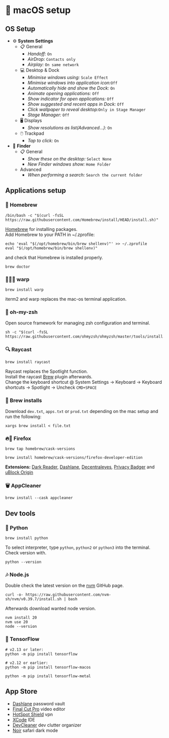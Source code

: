 # 🍏 macOS setup
## OS Setup
- ⚙️ **System Settings**
  - 📋 General  
    - _Handoff:_ `On`
    - _AirDrop:_ `Contacts only`
    - _Airplay:_ `On same network`
  - 💻 Desktop & Dock
    - _Minimise windows using:_ `Scale Effect`
    - _Minimise windows into application icon:_`Off`
    - _Automatically hide and show the Dock:_ `On`
    - _Animate opening applications:_ `Off`
    - _Show indicator for open applications:_ `Off`
    - _Show suggested and recent apps in Dock:_ `Off`
    - _Click wallpaper to reveal desktop:_`Only in Stage Manager`
    - _Stage Manager:_ `Off`
  - 🖥️ Displays  
    - _Show resolutions as list(Advanced...):_ `On`
  - 🖱️ Trackpad
    - _Tap to click:_ `On`
- 🔦 **Finder**
  - 📋 General
    - _Show these on the desktop:_ `Select None`
    - _New Finder windows show:_ `Home Folder`
  - Advanced
    - _When performing a search:_ `Search the current folder`


## Applications setup

### 🍺 Homebrew
```
/bin/bash -c "$(curl -fsSL https://raw.githubusercontent.com/Homebrew/install/HEAD/install.sh)"
```
[Homebrew](https://brew.sh) for installing packages.  
Add Homebrew to your PATH in ~/.zprofile:
```
echo 'eval "$(/opt/homebrew/bin/brew shellenv)"' >> ~/.zprofile
eval "$(/opt/homebrew/bin/brew shellenv)"
```
and check that Homebrew is installed properly.
```
brew doctor
```

### 👨🏼‍💻 warp
```
brew install warp
```
iterm2 and warp replaces the mac-os terminal application.

### 💾 oh-my-zsh
Open source framework for managing zsh configuration and terminal.
```
sh -c "$(curl -fsSL https://raw.githubusercontent.com/ohmyzsh/ohmyzsh/master/tools/install.sh)"
```

### 🔍 Raycast
```
brew install raycast
```
Raycast replaces the Spotlight function.  
Install the raycast [Brew](https://www.raycast.com/nhojb/brew) plugin afterwards.  
Change the keyboard shortcut @ System Settings -> Keyboard -> Keyboard shortcuts -> Spotlight -> Uncheck `CMD+SPACE`

### 🍻 Brew installs
Download `dev.txt`, `apps.txt` or `prod.txt` depending on the mac setup and run the following:
```
xargs brew install < file.txt
```

### 🔥🦊 Firefox
```
brew tap homebrew/cask-versions
```
```
brew install homebrew/cask-versions/firefox-developer-edition
```
**Extensions:** [Dark Reader](https://addons.mozilla.org/en-US/firefox/addon/darkreader/?utm_source=addons.mozilla.org&utm_medium=referral&utm_content=search), [Dashlane](https://addons.mozilla.org/en-US/firefox/addon/dashlane/?utm_source=addons.mozilla.org&utm_medium=referral&utm_content=search), [Decentraleyes](https://addons.mozilla.org/en-US/firefox/addon/decentraleyes/), [Privacy Badger](https://addons.mozilla.org/en-US/firefox/addon/privacy-badger17/) and [uBlock Origin](https://addons.mozilla.org/en-US/firefox/addon/ublock-origin/)

### 🗑️ AppCleaner
```
brew install --cask appcleaner
```


## Dev tools

### 🐍 Python
```
brew install python
```
To select interpreter, type `python`, `python2` or `python3` into the terminal.  
Check version with.
```
python --version
```
### 🎶 Node.js
Double check the latest version on the [nvm](https://github.com/nvm-sh/nvm) GitHub page. 
```
curl -o- https://raw.githubusercontent.com/nvm-sh/nvm/v0.39.7/install.sh | bash
```
Afterwards download wanted node version.
```
nvm install 20
nvm use 20
node --version
```
### 🌊 TensorFlow
```
# v2.13 or later:
python -m pip install tensorflow

# v2.12 or earlier:
python -m pip install tensorflow-macos 
```
```
python -m pip install tensorflow-metal
```




## App Store
- [Dashlane](https://apps.apple.com/dk/app/dashlane-password-manager/id517914548) password vault
- [Final Cut Pro](https://apps.apple.com/dk/app/final-cut-pro/id424389933?mt=12) video editor
- [HotSpot Shield](https://apps.apple.com/dk/app/hotspotshield-vpn-wifi-proxy/id771076721?mt=12) vpn
- [XCode](https://apps.apple.com/dk/app/xcode/id497799835?mt=12) IDE
- [DevCleaner](https://apps.apple.com/dk/app/devcleaner-for-xcode/id1388020431?mt=12) dev clutter organizer
- [Noir](https://apps.apple.com/dk/app/noir-dark-mode-for-safari/id1592917505?mt=12) safari dark mode
